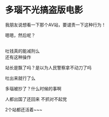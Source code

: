 # 多瑙不光搞盗版电影


我朋友说想看一下那个AV站，要谴责一下这种行为！

嗯嗯，然后呢？<br />
<br />
<img src="static/image/smiley/default/lol.gif" smilieid="12" border="0" alt="" /><img src="static/image/smiley/default/lol.gif" smilieid="12" border="0" alt="" /><img src="static/image/smiley/default/lol.gif" smilieid="12" border="0" alt="" />

吐钱真的能减刑么 <br />
还有这种操作

站长是飘了吗？是以为人民警察拿不动刀了吗<img id="aimg_QTcTb" onclick="zoom(this, this.src, 0, 0, 0)" class="zoom" src="https://cdn.jsdelivr.net/gh/hishis/forum-master/public/images/patch.gif" onmouseover="img_onmouseoverfunc(this)" onload="thumbImg(this)" border="0" alt="" />

吐出来就行了么

多瑙被抄了？什么时候的事啊

人都出国了还回来 不抓对不起党<img src="static/image/smiley/default/lol.gif" smilieid="12" border="0" alt="" />

2个站都还活着~~~
